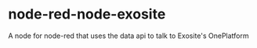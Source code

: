 # node-red-node-exosite
A node for node-red that uses the data api to talk to Exosite's OnePlatform
